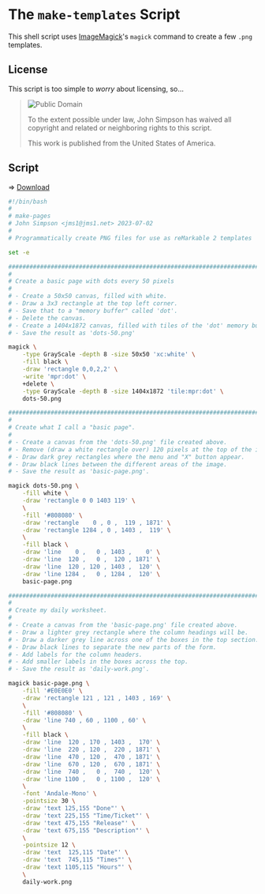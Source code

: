 # The `make-templates` Script

This shell script uses [ImageMagick](https://imagemagick.org/)'s `magick` command to create a few `.png` templates.

## License

This script is too simple to *worry* about licensing, so...

> ![Public Domain](http://i.creativecommons.org/p/zero/1.0/88x31.png)
>
> To the extent possible under law, John Simpson has waived all copyright and related or neighboring rights to this script.
>
> This work is published from the United States of America.

## Script

&#x21D2; [Download](make-templates)

```bash
#!/bin/bash
#
# make-pages
# John Simpson <jms1@jms1.net> 2023-07-02
#
# Programmatically create PNG files for use as reMarkable 2 templates

set -e

###############################################################################
#
# Create a basic page with dots every 50 pixels
#
# - Create a 50x50 canvas, filled with white.
# - Draw a 3x3 rectangle at the top left corner.
# - Save that to a "memory buffer" called 'dot'.
# - Delete the canvas.
# - Create a 1404x1872 canvas, filled with tiles of the 'dot' memory buffer.
# - Save the result as 'dots-50.png'

magick \
    -type GrayScale -depth 8 -size 50x50 'xc:white' \
    -fill black \
    -draw 'rectangle 0,0,2,2' \
    -write 'mpr:dot' \
    +delete \
    -type GrayScale -depth 8 -size 1404x1872 'tile:mpr:dot' \
    dots-50.png

###############################################################################
#
# Create what I call a "basic page".
#
# - Create a canvas from the 'dots-50.png' file created above.
# - Remove (draw a white rectangle over) 120 pixels at the top of the image.
# - Draw dark grey rectangles where the menu and "X" button appear.
# - Draw black lines between the different areas of the image.
# - Save the result as 'basic-page.png'.

magick dots-50.png \
    -fill white \
    -draw 'rectangle 0 0 1403 119' \
    \
    -fill '#808080' \
    -draw 'rectangle    0 , 0 ,  119 , 1871' \
    -draw 'rectangle 1284 , 0 , 1403 ,  119' \
    \
    -fill black \
    -draw 'line    0 ,   0 , 1403 ,    0' \
    -draw 'line  120 ,   0 ,  120 , 1871' \
    -draw 'line  120 , 120 , 1403 ,  120' \
    -draw 'line 1284 ,   0 , 1284 ,  120' \
    basic-page.png

###############################################################################
#
# Create my daily worksheet.
#
# - Create a canvas from the 'basic-page.png' file created above.
# - Draw a lighter grey rectangle where the column headings will be.
# - Draw a darker grey line across one of the boxes in the top section.
# - Draw black lines to separate the new parts of the form.
# - Add labels for the column headers.
# - Add smaller labels in the boxes across the top.
# - Save the result as 'daily-work.png'.

magick basic-page.png \
    -fill '#E0E0E0' \
    -draw 'rectangle 121 , 121 , 1403 , 169' \
    \
    -fill '#808080' \
    -draw 'line 740 , 60 , 1100 , 60' \
    \
    -fill black \
    -draw 'line  120 , 170 , 1403 ,  170' \
    -draw 'line  220 , 120 ,  220 , 1871' \
    -draw 'line  470 , 120 ,  470 , 1871' \
    -draw 'line  670 , 120 ,  670 , 1871' \
    -draw 'line  740 ,   0 ,  740 ,  120' \
    -draw 'line 1100 ,   0 , 1100 ,  120' \
    \
    -font 'Andale-Mono' \
    -pointsize 30 \
    -draw 'text 125,155 "Done"' \
    -draw 'text 225,155 "Time/Ticket"' \
    -draw 'text 475,155 "Release"' \
    -draw 'text 675,155 "Description"' \
    \
    -pointsize 12 \
    -draw 'text  125,115 "Date"' \
    -draw 'text  745,115 "Times"' \
    -draw 'text 1105,115 "Hours"' \
    \
    daily-work.png
```

